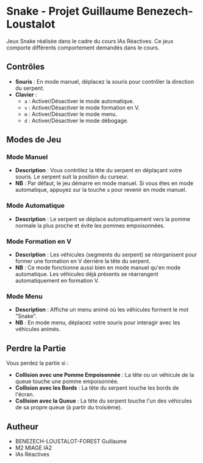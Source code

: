 # Snake - Projet Guillaume Benezech-Loustalot

Jeux Snake réalisée dans le cadre du cours IAs Réactives. Ce jeux comporte différents comportement demandés dans le cours.

## Contrôles

- **Souris** : En mode manuel, déplacez la souris pour contrôler la direction du serpent.
- **Clavier** :
  - `a` : Activer/Désactiver le mode automatique.
  - `v` : Activer/Désactiver le mode formation en V.
  - `m` : Activer/Désactiver le mode menu.
  - `d` : Activer/Désactiver le mode débogage.

## Modes de Jeu

### Mode Manuel

- **Description** : Vous contrôlez la tête du serpent en déplaçant votre souris. Le serpent suit la position du curseur.
- **NB** : Par défaut, le jeu démarre en mode manuel. Si vous êtes en mode automatique, appuyez sur la touche `a` pour revenir en mode manuel.

### Mode Automatique

- **Description** : Le serpent se déplace automatiquement vers la pomme normale la plus proche et évite les pommes empoisonnées.

### Mode Formation en V

- **Description** : Les véhicules (segments du serpent) se réorganisent pour former une formation en V derrière la tête du serpent.
- **NB** : Ce mode fonctionne aussi bien en mode manuel qu'en mode automatique. Les véhicules déjà présents se réarrangent automatiquement en formation V.

### Mode Menu

- **Description** : Affiche un menu animé où les véhicules forment le mot "Snake".
- **NB** : En mode menu, déplacez votre souris pour interagir avec les véhicules animés.

## Perdre la Partie

Vous perdez la partie si :

- **Collision avec une Pomme Empoisonnée** : La tête ou un véhicule de la queue touche une pomme empoisonnée.
- **Collision avec les Bords** : La tête du serpent touche les bords de l'écran.
- **Collision avec la Queue** : La tête du serpent touche l'un des véhicules de sa propre queue (à partir du troisième).

## Autheur
- BENEZECH-LOUSTALOT-FOREST Guillaume
- M2 MIAGE IA2
- IAs Réactives

